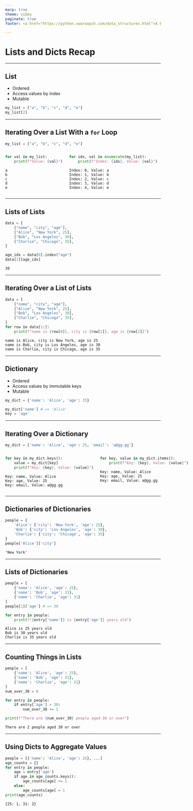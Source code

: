 ```yaml
---
marp: true
theme: vibey
paginate: true
footer: <a href="https://python.swaroopch.com/data_structures.html">A Byte of Python - Data Structures</a>

---
```


<!-- _class: lead invert --->

# Lists and Dicts Recap

---

## List
- Ordered
- Access values by index
- Mutable
```py
my_list = ["a", "b", "c", "d", "e"]
my_list[2]
```

---

## Iterating Over a List With a `for` Loop

```py
my_list = ["a", "b", "c", "d", "e"]
```

<div class="columns"><div>


```py
for val in my_list:
    print(f"Value: {val}")
```
```
a
b
c
d
e
```

</div><div>

```py
for idx, val in enumerate(my_list):
    print(f"Index: {idx}, Value: {val}")
```
```
Index: 0, Value: a
Index: 1, Value: b
Index: 2, Value: c
Index: 3, Value: d
Index: 4, Value: e
```

</div></div>

---

## Lists of Lists

```py
data = [
    ["name", "city", "age"],
    ["Alice", "New York", 25],
    ["Bob", "Los Angeles", 30],
    ["Charlie", "Chicago", 35],
]

age_idx = data[0].index("age")
data[2][age_idx]
```
```
30
```

---

## Iterating Over a List of Lists

```py
data = [
    ["name", "city", "age"],
    ["Alice", "New York", 25],
    ["Bob", "Los Angeles", 30],
    ["Charlie", "Chicago", 35],
]
for row in data[1:]:
    print(f"name is {row[0]}, city is {row[1]}, age is {row[2]}")
```
```
name is Alice, city is New York, age is 25
name is Bob, city is Los Angeles, age is 30
name is Charlie, city is Chicago, age is 35
```

---

## Dictionary
- Ordered
- Access values by immutable keys
- Mutable
```py
my_dict = {'name': 'Alice', 'age': 25}

my_dict['name'] # => 'Alice'
key = 'age'
```

---

## Iterating Over a Dictionary

```py
my_dict = {'name': 'Alice', 'age': 25, 'email': 'a@gg.gg'}
```

<div class="columns"><div>


```py
for key in my_dict.keys():
    value = my_dict[key]
    print(f"Key: {key}, Value: {value}")
```
```
Key: name, Value: Alice
Key: age, Value: 25
Key: email, Value: a@gg.gg
```

</div><div>

```py
for key, value in my_dict.items():
    print(f"Key: {key}, Value: {value}")
```
```
Key: name, Value: Alice
Key: age, Value: 25
Key: email, Value: a@gg.gg
```

</div></div>

---

## Dictionaries of Dictionaries

```py
people = {
    'Alice': {'city': 'New York', 'age': 25},
    'Bob': {'city': 'Los Angeles', 'age': 30},
    'Charlie': {'city': 'Chicago', 'age': 35}
}
people['Alice']['city']
```
```
'New York'
```

---

## Lists of Dictionaries

```py
people = [
    {'name': 'Alice', 'age': 25},
    {'name': 'Bob', 'age': 31},
    {'name': 'Charlie', 'age': 31}
]
people[1]['age'] # => 30

for entry in people:
    print(f"{entry['name']} is {entry['age']} years old")
```
```
Alice is 25 years old
Bob is 30 years old
Charlie is 35 years old
```

---

## Counting Things in Lists

```py
people = [
    {'name': 'Alice', 'age': 25},
    {'name': 'Bob', 'age': 31},
    {'name': 'Charlie', 'age': 31}
]
num_over_30 = 0

for entry in people:
    if entry['age'] > 30:
        num_over_30 += 1

print(f"There are {num_over_30} people aged 30 or over")
```
```
There are 2 people aged 30 or over
```

---

## Using Dicts to Aggregate Values

```py
people = [{'name': 'Alice', 'age': 25}, ...]
age_counts = {}
for entry in people:
    age = entry['age']
    if age in age_counts.keys():
        age_counts[age] += 1
    else:
        age_counts[age] = 1
print(age_counts)
```
```
{25: 1, 31: 2}
```
